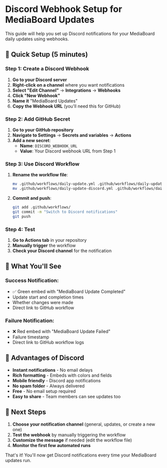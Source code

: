 # Discord Webhook Setup for MediaBoard Updates

This guide will help you set up Discord notifications for your MediaBoard daily updates using webhooks.

## 🚀 Quick Setup (5 minutes)

### Step 1: Create a Discord Webhook

1. **Go to your Discord server**
2. **Right-click on a channel** where you want notifications
3. **Select "Edit Channel"** → **Integrations** → **Webhooks**
4. **Click "New Webhook"**
5. **Name it** "MediaBoard Updates"
6. **Copy the Webhook URL** (you'll need this for GitHub)

### Step 2: Add GitHub Secret

1. **Go to your GitHub repository**
2. **Navigate to Settings** → **Secrets and variables** → **Actions**
3. **Add a new secret**:
   - **Name**: `DISCORD_WEBHOOK_URL`
   - **Value**: Your Discord webhook URL from Step 1

### Step 3: Use Discord Workflow

1. **Rename the workflow file**:
   ```bash
   mv .github/workflows/daily-update.yml .github/workflows/daily-update-email.yml
   mv .github/workflows/daily-update-discord.yml .github/workflows/daily-update.yml
   ```

2. **Commit and push**:
   ```bash
   git add .github/workflows/
   git commit -m "Switch to Discord notifications"
   git push
   ```

### Step 4: Test

1. **Go to Actions tab** in your repository
2. **Manually trigger** the workflow
3. **Check your Discord channel** for the notification

## 📱 What You'll See

### Success Notification:
- ✅ Green embed with "MediaBoard Update Completed"
- Update start and completion times
- Whether changes were made
- Direct link to GitHub workflow

### Failure Notification:
- ❌ Red embed with "MediaBoard Update Failed"
- Failure timestamp
- Direct link to GitHub workflow logs

## 🔧 Advantages of Discord

- **Instant notifications** - No email delays
- **Rich formatting** - Embeds with colors and fields
- **Mobile friendly** - Discord app notifications
- **No spam folder** - Always delivered
- **Free** - No email setup required
- **Easy to share** - Team members can see updates too

## 🎯 Next Steps

1. **Choose your notification channel** (general, updates, or create a new one)
2. **Test the webhook** by manually triggering the workflow
3. **Customize the message** if needed (edit the workflow file)
4. **Monitor the first few automated runs**

That's it! You'll now get Discord notifications every time your MediaBoard updates run. 
